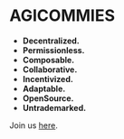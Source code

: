 # AGICOMMIES

- **Decentralized.**
- **Permissionless.**
- **Composable.**
- **Collaborative.** 
- **Incentivized.** 
- **Adaptable.** 
- **OpenSource.** 
- **Untrademarked.** 

Join us [here](https://discord.gg/communeai).
